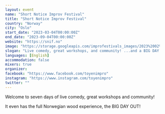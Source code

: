 ```yaml
---
layout: event
name: "Short Notice Improv Festival"
title: "Short Notice Improv Festival"
country: "Norway"
city: "Oslo"
start_date: "2023-03-04T00:00:00Z"
end_date: "2023-09-04T00:00:00Z"
website: "https://snif.no"
image: "https://storage.googleapis.com/improfestivals_images/2023%2002%2003%20Facebook%20191%20SNIF%202023%20-%20Terje%20Brevik.png"
slogan: "Live comedy, great workshops, and community! ...and a BIG DAY OUT!"
languages: [English]
accommodation: false
mixers: true
organizer: 
facebook: "https://www.facebook.com/toyenimpro"
instagram: "https://www.instagram.com/toyenimpro"
twitter: ""
---
```


Welcome to seven days of live comedy, great workshops and community!

It even has the full Norwegian wood experience, the BIG DAY OUT!

